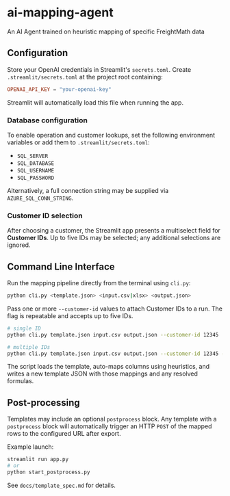 # ai-mapping-agent
An AI Agent trained on heuristic mapping of specific FreightMath data

## Configuration

Store your OpenAI credentials in Streamlit's `secrets.toml`.
Create `.streamlit/secrets.toml` at the project root containing:

```toml
OPENAI_API_KEY = "your-openai-key"
```

Streamlit will automatically load this file when running the app.

### Database configuration

To enable operation and customer lookups, set the following environment variables
or add them to `.streamlit/secrets.toml`:

- `SQL_SERVER`
- `SQL_DATABASE`
- `SQL_USERNAME`
- `SQL_PASSWORD`

Alternatively, a full connection string may be supplied via
`AZURE_SQL_CONN_STRING`.

### Customer ID selection

After choosing a customer, the Streamlit app presents a multiselect field for
**Customer IDs**. Up to five IDs may be selected; any additional selections are
ignored.

## Command Line Interface

Run the mapping pipeline directly from the terminal using `cli.py`:

```bash
python cli.py <template.json> <input.csv|xlsx> <output.json>
```

Pass one or more `--customer-id` values to attach Customer IDs to a run. The
flag is repeatable and accepts up to five IDs.

```bash
# single ID
python cli.py template.json input.csv output.json --customer-id 12345

# multiple IDs
python cli.py template.json input.csv output.json --customer-id 12345 --customer-id 67890
```

The script loads the template, auto-maps columns using heuristics, and writes a
new template JSON with those mappings and any resolved formulas.

## Post-processing

Templates may include an optional `postprocess` block. Any template with a
`postprocess` block will automatically trigger an HTTP `POST` of the mapped
rows to the configured URL after export.

Example launch:

```bash
streamlit run app.py
# or
python start_postprocess.py
```

See `docs/template_spec.md` for details.
